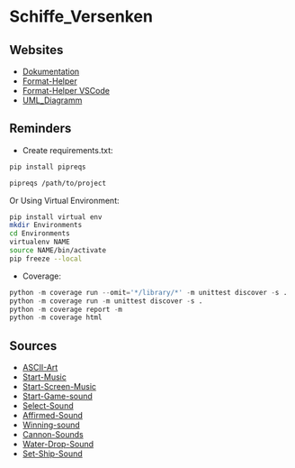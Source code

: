 # Schiffe_Versenken

## Websites

- [Dokumentation](https://drive.google.com/drive/folders/1iixUB24SuCx70ox0HQyEzKewEEja-aT2)
- [Format-Helper](https://black.vercel.app/?version=stable&state=_Td6WFoAAATm1rRGAgAhARYAAAB0L-Wj4ABlADtdAD2IimZxl1N_W1ktIvcnCRyz_JxMldeGP3FkYC4l_yCiOWfL-S4QrUMyitkDP-9TiRumVRC_cm_kkqQAAADz8W8IWfenugABV2bVuq1xH7bzfQEAAAAABFla)
- [Format-Helper VSCode](https://dev.to/adamlombard/how-to-use-the-black-python-code-formatter-in-vscode-3lo0)
- [UML_Diagramm](https://www.yworks.com/yed-live/)

## Reminders

- Create requirements.txt:

```bash
pip install pipreqs

pipreqs /path/to/project
```

Or Using Virtual Environment:

```bash
pip install virtual env
mkdir Environments
cd Environments
virtualenv NAME
source NAME/bin/activate
pip freeze --local
```

- Coverage:

```python
python -m coverage run --omit='*/library/*' -m unittest discover -s .
python -m coverage run -m unittest discover -s .
python -m coverage report -m
python -m coverage html
```

## Sources

- [ASCII-Art](https://github.com/DawnHK/Ascii-Art/blob/master/ascii-art.de/www.ascii-art.de/ascii/ab/battleship.txt)
- [Start-Music](https://www.youtube.com/watch?v=ZpUA_kIwDT0)
- [Start-Screen-Music](https://www.youtube.com/watch?v=ZpUA_kIwDT0)
- [Start-Game-sound](https://www.youtube.com/watch?v=vIz103rCD-s)
- [Select-Sound](https://www.youtube.com/watch?v=T9N0pmLI7Jw)
- [Affirmed-Sound](https://www.youtube.com/watch?v=YNSbL-Cek1c)
- [Winning-sound](https://www.youtube.com/shorts/OZMXOfyndiw)
- [Cannon-Sounds](https://www.youtube.com/watch?v=j5DUDmPHNb0)
- [Water-Drop-Sound](https://www.youtube.com/watch?v=T90ISUd2YXo)
- [Set-Ship-Sound](https://www.youtube.com/watch?v=D9IHzv3wzqo)
